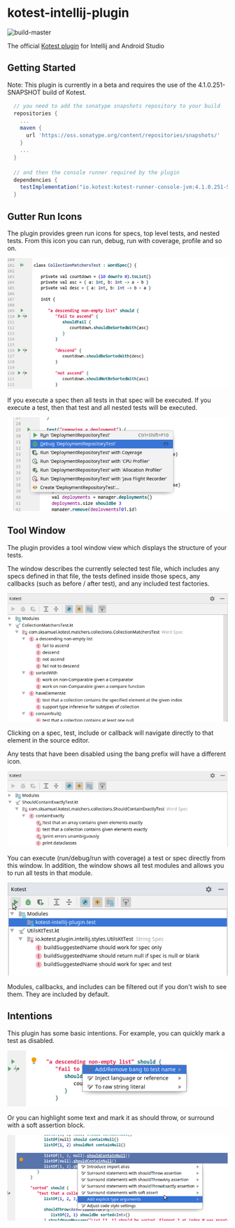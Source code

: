 # kotest-intellij-plugin
![build-master](https://github.com/kotest/kotest-intellij-plugin/workflows/build-master/badge.svg)

The official [Kotest plugin](https://plugins.jetbrains.com/plugin/11585-kotlintest) for Intellij and Android Studio

## Getting Started

Note: This plugin is currently in a beta and requires the use of the 4.1.0.251-SNAPSHOT build of Kotest.

```gradle
  // you need to add the sonatype snapshots repository to your build
  repositories {
    ...
    maven {
      url 'https://oss.sonatype.org/content/repositories/snapshots/'
    }
    ...
  }

  // and then the console runner required by the plugin
  dependencies {
    testImplementation("io.kotest:kotest-runner-console-jvm:4.1.0.251-SNAPSHOT")
  }
```

## Gutter Run Icons

The plugin provides green run icons for specs, top level tests, and nested tests. From this icon you can run, debug, run with coverage, profile and so on.

![gutter_icon_picture](docs/gutter_icons.png)

If you execute a spec then all tests in that spec will be executed. If you execute a test, then that test and all nested tests will be executed.

![gutter_icon_picture](docs/gutter_run.png)

## Tool Window

The plugin provides a tool window view which displays the structure of your tests.

The window describes the currently selected test file, which includes any specs defined in that file, the tests
defined inside those specs, any callbacks (such as before / after test), and any included test factories.

![gutter_icon_picture](docs/test_explorer_tests.png)

Clicking on a spec, test, include or callback will navigate directly to that element in the source editor.

Any tests that have been disabled using the bang prefix will have a different icon.

![gutter_icon_picture](docs/test_window_disabled_tests.png)

You can execute (run/debug/run with coverage) a test or spec directly from this window. In addition, the window shows all test modules and allows you to run all tests in that module.

![gutter_icon_picture](docs/test_explorer_run.png)

Modules, callbacks, and includes can be filtered out if you don't wish to see them. They are included by default.


## Intentions

This plugin has some basic intentions. For example, you can quickly mark a test as disabled.

![gutter_icon_picture](docs/intention_bang.png)

Or you can highlight some text and mark it as should throw, or surround with a soft assertion block.

![gutter_icon_picture](docs/intentions_surround.png)
